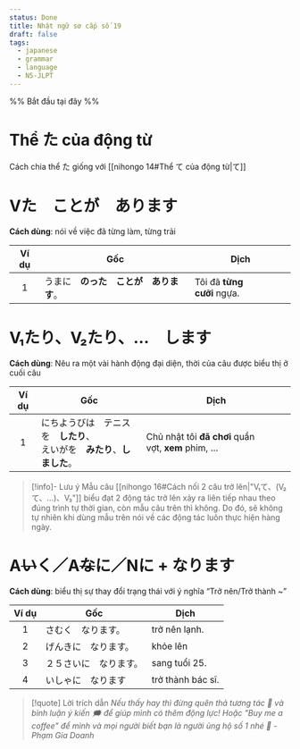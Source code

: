 ```yaml
---
status: Done
title: Nhật ngữ sơ cấp số 19
draft: false
tags:
  - japanese
  - grammar
  - language
  - N5-JLPT
---
```

%% Bắt đầu tại đây %%
# Thể た của động từ
Cách chia thể た giống với [[nihongo 14#Thể て của động từ|て]]

# Vた　ことが　あります
**Cách dùng**: nói về việc đã từng làm, từng trải

| Ví dụ | Gốc                                    | Dịch                       |
|:-----:| -------------------------------------- | -------------------------- |
|   1   | うまに　**のった　ことが　あります**。 | Tôi đã **từng cưỡi** ngựa. |

# V₁たり、V₂たり、…　します
**Cách dùng**: Nêu ra một vài hành động đại diện, thời của câu được biểu thị ở cuối câu

| Ví dụ | Gốc                                              | Dịch                                                   |
| :---: | ------------------------------------------------ | ------------------------------------------------------ |
|   1   | にちようびは　テニスを　**したり**、  <br>えいがを　**みたり**、**しました**。 | Chủ nhật tôi **đã** **chơi** quần vợt, **xem** phim, … |

> [!info]- Lưu ý
> Mẫu câu  [[nihongo 16#Cách nối 2 câu trở lên|"V₁て、(V₂て、…)、V₃"]] biểu đạt 2 động tác trở lên xảy ra liên tiếp nhau theo đúng trình tự thời gian, còn mẫu câu trên thì không. Do đó, sẽ không tự nhiên khi dùng mẫu trên nói về các động tác luôn thực hiện hàng ngày.

# A~~い~~く／A~~な~~に／Nに + なります
**Cách dùng**: biểu thị sự thay đổi trạng thái với ý nghĩa “Trở nên/Trở thành ~”

| Ví dụ | Gốc                    | Dịch              |
|:-----:| ---------------------- | ----------------- |
|   1   | さむく　なります。     | trở nên lạnh.     |
|   2   | げんきに　なります。   | khỏe lên          |
|   3   | ２５さいに　なります。 | sang tuổi 25.     |
|   4   | いしゃに　なります     | trở thành bác sĩ. |

> [!quote] Lời trích dẫn
> *Nếu thấy hay thì đừng quên thả tương tác 💛 và bình luận ý kiến 🗯️ để giúp mình có thêm động lực! Hoặc "Buy me a coffee" để mình và mọi người biết bạn là người ủng hộ số 1 nhé 🎉 - Phạm Gia Doanh*